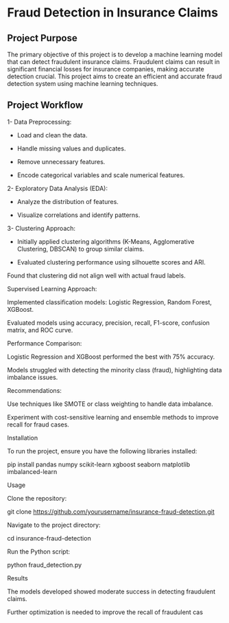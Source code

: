 # Fraud Detection in Insurance Claims

## Project Purpose

The primary objective of this project is to develop a machine learning model that can detect fraudulent insurance claims. Fraudulent claims can result in significant financial losses for insurance companies, making accurate detection crucial. This project aims to create an efficient and accurate fraud detection system using machine learning techniques.

## Project Workflow

1- Data Preprocessing:

* Load and clean the data.

* Handle missing values and duplicates.

* Remove unnecessary features.

* Encode categorical variables and scale numerical features.

2- Exploratory Data Analysis (EDA):

* Analyze the distribution of features.

* Visualize correlations and identify patterns.

3- Clustering Approach:

* Initially applied clustering algorithms (K-Means, Agglomerative Clustering, DBSCAN) to group similar claims.

* Evaluated clustering performance using silhouette scores and ARI.

Found that clustering did not align well with actual fraud labels.

Supervised Learning Approach:

Implemented classification models: Logistic Regression, Random Forest, XGBoost.

Evaluated models using accuracy, precision, recall, F1-score, confusion matrix, and ROC curve.

Performance Comparison:

Logistic Regression and XGBoost performed the best with 75% accuracy.

Models struggled with detecting the minority class (fraud), highlighting data imbalance issues.

Recommendations:

Use techniques like SMOTE or class weighting to handle data imbalance.

Experiment with cost-sensitive learning and ensemble methods to improve recall for fraud cases.

Installation

To run the project, ensure you have the following libraries installed:

pip install pandas numpy scikit-learn xgboost seaborn matplotlib imbalanced-learn

Usage

Clone the repository:

git clone https://github.com/yourusername/insurance-fraud-detection.git

Navigate to the project directory:

cd insurance-fraud-detection

Run the Python script:

python fraud_detection.py

Results

The models developed showed moderate success in detecting fraudulent claims.

Further optimization is needed to improve the recall of fraudulent cas
